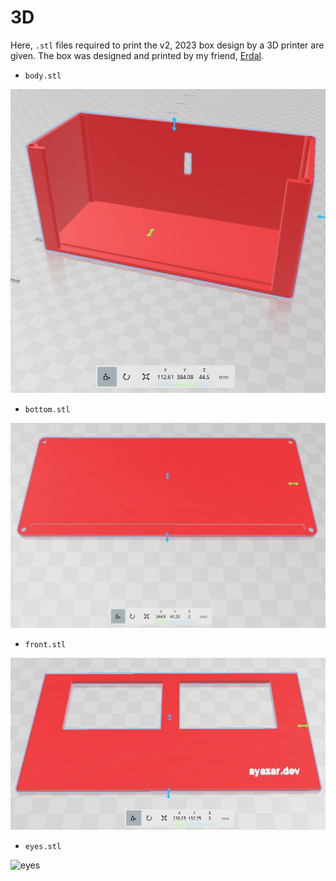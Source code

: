# 3D

Here, `.stl` files required to print the v2, 2023 box design by a 3D printer are given. The box was designed and printed by my friend, [Erdal](https://www.linkedin.com/in/erdal-mehmetcik-7470363a/).

- `body.stl`

![body](body.jpg)

- `bottom.stl`

![bottom](bottom.jpg)

- `front.stl`

![front](front.jpg)

- `eyes.stl`

![eyes](eyes.jpg)